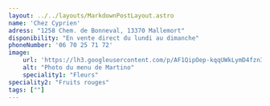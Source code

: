 ```yaml
---
layout: ../../layouts/MarkdownPostLayout.astro
name: 'Chez Cyprien'
adress: "1258 Chem. de Bonneval, 13370 Mallemort"
disponibility: "En vente direct du lundi au dimanche"
phoneNumber: '06 70 25 71 72'
image:
    url: 'https://lh3.googleusercontent.com/p/AF1QipOep-kqqUWkLymD4fzn3HwvFAs__rPhGpho_vpB=s1360-w1360-h1020'
    alt: "Photo du menu de Martino"
    speciality1: "Fleurs"
speciality2: "Fruits rouges"
tags: [""]
---
```


